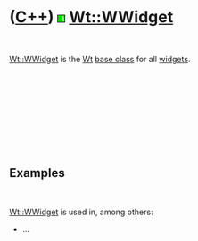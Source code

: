 
 

 

 

 

 

([C++](Cpp.md)) ![Wt](PicWt.png) [Wt::WWidget](CppWWidget.md)
===============================================================

 

[Wt::WWidget](CppWWidget.md) is the [Wt](CppWt.md) [base
class](CppBaseClass.md) for all [widgets](CppWidget.md).

 

 

 

 

 

Examples
--------

 

[Wt::WWidget](CppWWidget.md) is used in, among others:

-   ...

 

 

 

 

 

 

